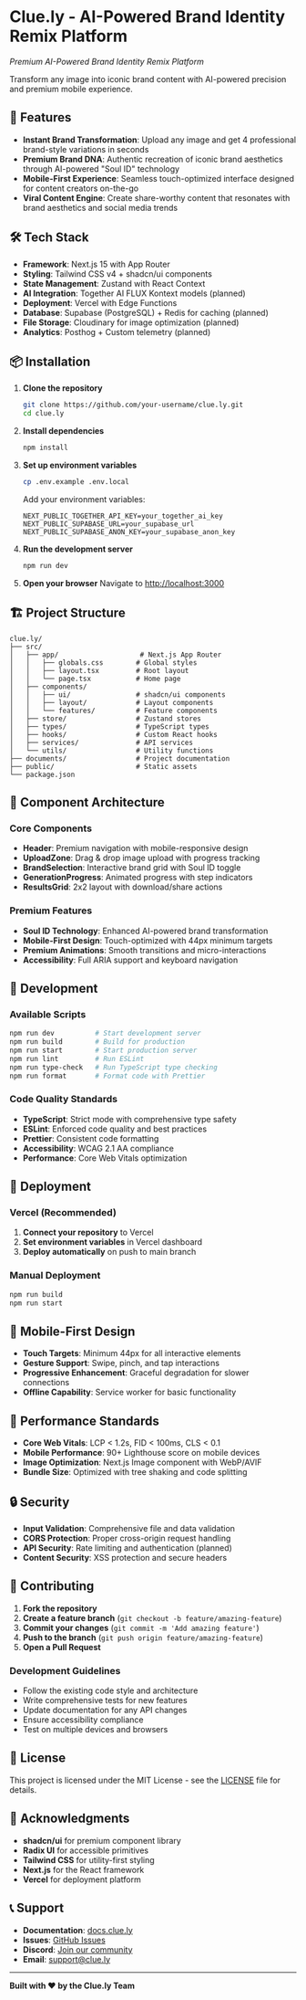 # Clue.ly - AI-Powered Brand Identity Remix Platform

_Premium AI-Powered Brand Identity Remix Platform_

Transform any image into iconic brand content with AI-powered precision and premium mobile experience.

## 🚀 Features

- **Instant Brand Transformation**: Upload any image and get 4 professional brand-style variations in seconds
- **Premium Brand DNA**: Authentic recreation of iconic brand aesthetics through AI-powered "Soul ID" technology
- **Mobile-First Experience**: Seamless touch-optimized interface designed for content creators on-the-go
- **Viral Content Engine**: Create share-worthy content that resonates with brand aesthetics and social media trends

## 🛠️ Tech Stack

- **Framework**: Next.js 15 with App Router
- **Styling**: Tailwind CSS v4 + shadcn/ui components
- **State Management**: Zustand with React Context
- **AI Integration**: Together AI FLUX Kontext models (planned)
- **Deployment**: Vercel with Edge Functions
- **Database**: Supabase (PostgreSQL) + Redis for caching (planned)
- **File Storage**: Cloudinary for image optimization (planned)
- **Analytics**: Posthog + Custom telemetry (planned)

## 📦 Installation

1. **Clone the repository**

   ```bash
   git clone https://github.com/your-username/clue.ly.git
   cd clue.ly
   ```

2. **Install dependencies**

   ```bash
   npm install
   ```

3. **Set up environment variables**

   ```bash
   cp .env.example .env.local
   ```

   Add your environment variables:

   ```env
   NEXT_PUBLIC_TOGETHER_API_KEY=your_together_ai_key
   NEXT_PUBLIC_SUPABASE_URL=your_supabase_url
   NEXT_PUBLIC_SUPABASE_ANON_KEY=your_supabase_anon_key
   ```

4. **Run the development server**

   ```bash
   npm run dev
   ```

5. **Open your browser**
   Navigate to [http://localhost:3000](http://localhost:3000)

## 🏗️ Project Structure

```
clue.ly/
├── src/
│   ├── app/                    # Next.js App Router
│   │   ├── globals.css        # Global styles
│   │   ├── layout.tsx         # Root layout
│   │   └── page.tsx           # Home page
│   ├── components/
│   │   ├── ui/                # shadcn/ui components
│   │   ├── layout/            # Layout components
│   │   └── features/          # Feature components
│   ├── store/                 # Zustand stores
│   ├── types/                 # TypeScript types
│   ├── hooks/                 # Custom React hooks
│   ├── services/              # API services
│   └── utils/                 # Utility functions
├── documents/                 # Project documentation
├── public/                    # Static assets
└── package.json
```

## 🎨 Component Architecture

### Core Components

- **Header**: Premium navigation with mobile-responsive design
- **UploadZone**: Drag & drop image upload with progress tracking
- **BrandSelection**: Interactive brand grid with Soul ID toggle
- **GenerationProgress**: Animated progress with step indicators
- **ResultsGrid**: 2x2 layout with download/share actions

### Premium Features

- **Soul ID Technology**: Enhanced AI-powered brand transformation
- **Mobile-First Design**: Touch-optimized with 44px minimum targets
- **Premium Animations**: Smooth transitions and micro-interactions
- **Accessibility**: Full ARIA support and keyboard navigation

## 🔧 Development

### Available Scripts

```bash
npm run dev          # Start development server
npm run build        # Build for production
npm run start        # Start production server
npm run lint         # Run ESLint
npm run type-check   # Run TypeScript type checking
npm run format       # Format code with Prettier
```

### Code Quality Standards

- **TypeScript**: Strict mode with comprehensive type safety
- **ESLint**: Enforced code quality and best practices
- **Prettier**: Consistent code formatting
- **Accessibility**: WCAG 2.1 AA compliance
- **Performance**: Core Web Vitals optimization

## 🚀 Deployment

### Vercel (Recommended)

1. **Connect your repository** to Vercel
2. **Set environment variables** in Vercel dashboard
3. **Deploy automatically** on push to main branch

### Manual Deployment

```bash
npm run build
npm run start
```

## 📱 Mobile-First Design

- **Touch Targets**: Minimum 44px for all interactive elements
- **Gesture Support**: Swipe, pinch, and tap interactions
- **Progressive Enhancement**: Graceful degradation for slower connections
- **Offline Capability**: Service worker for basic functionality

## 🎯 Performance Standards

- **Core Web Vitals**: LCP < 1.2s, FID < 100ms, CLS < 0.1
- **Mobile Performance**: 90+ Lighthouse score on mobile devices
- **Image Optimization**: Next.js Image component with WebP/AVIF
- **Bundle Size**: Optimized with tree shaking and code splitting

## 🔒 Security

- **Input Validation**: Comprehensive file and data validation
- **CORS Protection**: Proper cross-origin request handling
- **API Security**: Rate limiting and authentication (planned)
- **Content Security**: XSS protection and secure headers

## 🤝 Contributing

1. **Fork the repository**
2. **Create a feature branch** (`git checkout -b feature/amazing-feature`)
3. **Commit your changes** (`git commit -m 'Add amazing feature'`)
4. **Push to the branch** (`git push origin feature/amazing-feature`)
5. **Open a Pull Request**

### Development Guidelines

- Follow the existing code style and architecture
- Write comprehensive tests for new features
- Update documentation for any API changes
- Ensure accessibility compliance
- Test on multiple devices and browsers

## 📄 License

This project is licensed under the MIT License - see the [LICENSE](LICENSE) file for details.

## 🙏 Acknowledgments

- **shadcn/ui** for premium component library
- **Radix UI** for accessible primitives
- **Tailwind CSS** for utility-first styling
- **Next.js** for the React framework
- **Vercel** for deployment platform

## 📞 Support

- **Documentation**: [docs.clue.ly](https://docs.clue.ly)
- **Issues**: [GitHub Issues](https://github.com/your-username/clue.ly/issues)
- **Discord**: [Join our community](https://discord.gg/cluely)
- **Email**: support@clue.ly

---

**Built with ❤️ by the Clue.ly Team**
